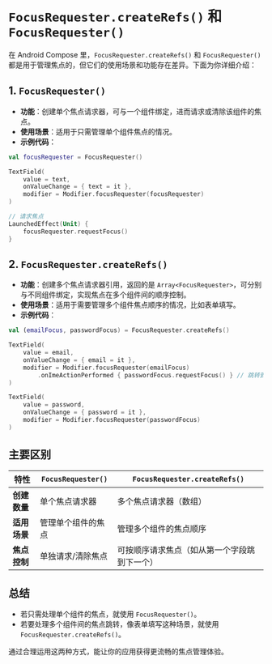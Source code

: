 # `FocusRequester.createRefs()` 和 `FocusRequester()`

在 Android Compose 里，`FocusRequester.createRefs()` 和 `FocusRequester()` 都是用于管理焦点的，但它们的使用场景和功能存在差异。下面为你详细介绍：

## 1. `FocusRequester()`

- **功能**：创建单个焦点请求器，可与一个组件绑定，进而请求或清除该组件的焦点。
- **使用场景**：适用于只需管理单个组件焦点的情况。
- **示例代码**：

```kotlin
val focusRequester = FocusRequester()

TextField(
    value = text,
    onValueChange = { text = it },
    modifier = Modifier.focusRequester(focusRequester)
)

// 请求焦点
LaunchedEffect(Unit) {
    focusRequester.requestFocus()
}
```

## 2. `FocusRequester.createRefs()`

- **功能**：创建多个焦点请求器引用，返回的是 `Array<FocusRequester>`，可分别与不同组件绑定，实现焦点在多个组件间的顺序控制。
- **使用场景**：适用于需要管理多个组件焦点顺序的情况，比如表单填写。
- **示例代码**：

```kotlin
val (emailFocus, passwordFocus) = FocusRequester.createRefs()

TextField(
    value = email,
    onValueChange = { email = it },
    modifier = Modifier.focusRequester(emailFocus)
        .onImeActionPerformed { passwordFocus.requestFocus() } // 跳转到密码字段
)

TextField(
    value = password,
    onValueChange = { password = it },
    modifier = Modifier.focusRequester(passwordFocus)
)
```

## 主要区别

| 特性 | `FocusRequester()` | `FocusRequester.createRefs()` |
| --- | --- | --- |
| **创建数量** | 单个焦点请求器 | 多个焦点请求器（数组） |
| **适用场景** | 管理单个组件的焦点 | 管理多个组件的焦点顺序 |
| **焦点控制** | 单独请求/清除焦点 | 可按顺序请求焦点（如从第一个字段跳到下一个） |

## 总结

- 若只需处理单个组件的焦点，就使用 `FocusRequester()`。
- 若要处理多个组件间的焦点跳转，像表单填写这种场景，就使用 `FocusRequester.createRefs()`。

通过合理运用这两种方式，能让你的应用获得更流畅的焦点管理体验。
